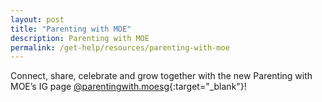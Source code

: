 ```yaml
---
layout: post
title: "Parenting with MOE"
description: Parenting with MOE
permalink: /get-help/resources/parenting-with-moe
---
```


Connect, share, celebrate and grow together with the new Parenting with MOE’s IG page 
[@parentingwith.moesg](https://instagram.com/parentingwith.moesg){:target="_blank"}!
